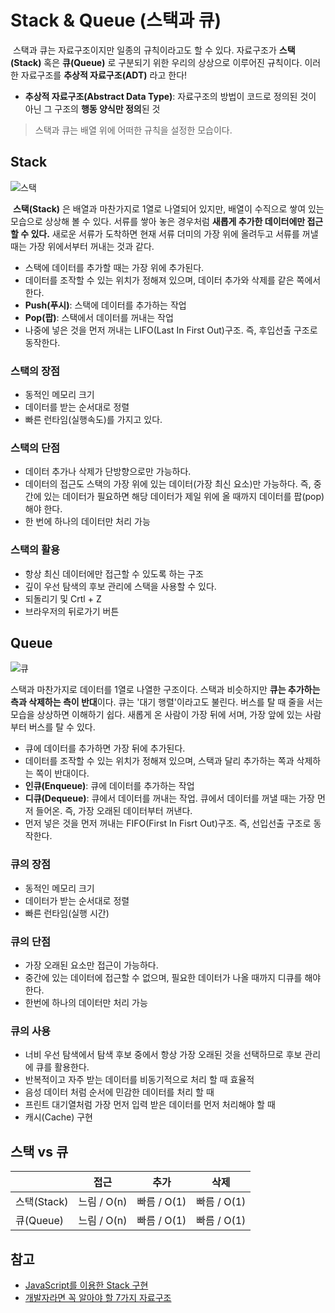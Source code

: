 # Stack & Queue (스택과 큐)

&nbsp;스택과 큐는 자료구조이지만 일종의 규칙이라고도 할 수 있다. 자료구조가 **스택(Stack)** 혹은 **큐(Queue)** 로 구분되기 위한 우리의 상상으로 이루어진 규칙이다. 이러한 자료구조를 **추상적 자료구조(ADT)** 라고 한다!

- **추상적 자료구조(Abstract Data Type)**: 자료구조의 방법이 코드로 정의된 것이 아닌 그 구조의 **행동 양식만 정의**된 것

> 스택과 큐는 배열 위에 어떠한 규칙을 설정한 모습이다.

## Stack

![스택](https://media.vlpt.us/images/kimkevin90/post/3d7358d4-9585-4605-bcf1-20732984f6ae/stack.png)

&nbsp;**스택(Stack)** 은 배열과 마찬가지로 1열로 나열되어 있지만, 배열이 수직으로 쌓여 있는 모습으로 상상해 볼 수 있다. 서류를 쌓아 놓은 경우처럼 **새롭게 추가한 데이터에만 접근할 수 있다.** 새로운 서류가 도착하면 현재 서류 더미의 가장 위에 올려두고 서류를 꺼낼 때는 가장 위에서부터 꺼내는 것과 같다.

- 스택에 데이터를 추가할 때는 가장 위에 추가된다.
- 데이터를 조작할 수 있는 위치가 정해져 있으며, 데이터 추가와 삭제를 같은 쪽에서 한다.
- **Push(푸시)**: 스택에 데이터를 추가하는 작업
- **Pop(팝)**: 스택에서 데이터를 꺼내는 작업
- 나중에 넣은 것을 먼저 꺼내는 LIFO(Last In First Out)구조. 즉, 후입선출 구조로 동작한다.

### 스택의 장점

- 동적인 메모리 크기
- 데이터를 받는 순서대로 정렬
- 빠른 런타임(실행속도)를 가지고 있다.

### 스택의 단점

- 데이터 추가나 삭제가 단방향으로만 가능하다.
- 데이터의 접근도 스택의 가장 위에 있는 데이터(가장 최신 요소)만 가능하다. 즉, 중간에 있는 데이터가 필요하면 해당 데이터가 제일 위에 올 때까지 데이터를 팝(pop)해야 한다.
- 한 번에 하나의 데이터만 처리 가능

### 스택의 활용

- 항상 최신 데이터에만 접근할 수 있도록 하는 구조
- 깊이 우선 탐색의 후보 관리에 스택을 사용할 수 있다.
- 되돌리기 및 Crtl + Z
- 브라우저의 뒤로가기 버튼

## Queue

![큐](https://media.vlpt.us/images/kimkevin90/post/82b66b4b-d6fa-4892-aaae-91807a2465e1/queue.PNG)

스택과 마찬가지로 데이터를 1열로 나열한 구조이다. 스택과 비슷하지만 **큐는 추가하는 측과 삭제하는 측이 반대**이다. 큐는 '대기 행렬'이라고도 불린다. 버스를 탈 때 줄을 서는 모습을 상상하면 이해하기 쉽다. 새롭게 온 사람이 가장 뒤에 서며, 가장 앞에 있는 사람부터 버스를 탈 수 있다.

- 큐에 데이터를 추가하면 가장 뒤에 추가된다.
- 데이터를 조작할 수 있는 위치가 정해져 있으며, 스택과 달리 추가하는 쪽과 삭제하는 쪽이 반대이다.
- **인큐(Enqueue)**: 큐에 데이터를 추가하는 작업
- **디큐(Dequeue)**: 큐에서 데이터를 꺼내는 작업. 큐에서 데이터를 꺼낼 때는 가장 먼저 들어온. 즉, 가장 오래된 데이터부터 꺼낸다.
- 먼저 넣은 것을 먼저 꺼내는 FIFO(First In Fisrt Out)구조. 즉, 선입선출 구조로 동작한다.

### 큐의 장점

- 동적인 메모리 크기
- 데이터가 받는 순서대로 정렬
- 빠른 런타임(실행 시간)

### 큐의 단점

- 가장 오래된 요소만 접근이 가능하다.
- 중간에 있는 데이터에 접근할 수 없으며, 필요한 데이터가 나올 때까지 디큐를 해야한다.
- 한번에 하나의 데이터만 처리 가능

### 큐의 사용

- 너비 우선 탐색에서 탐색 후보 중에서 항상 가장 오래된 것을 선택하므로 후보 관리에 큐를 활용한다.
- 반복적이고 자주 받는 데이터를 비동기적으로 처리 할 때 효율적
- 음성 데이터 처럼 순서에 민감한 데이터를 처리 할 때
- 프린트 대기열처럼 가장 먼저 입력 받은 데이터를 먼저 처리해야 할 때
- 캐시(Cache) 구현

## 스택 vs 큐

|             | 접근        | 추가        | 삭제        |
| ----------- | ----------- | ----------- | ----------- |
| 스택(Stack) | 느림 / O(n) | 빠름 / O(1) | 빠름 / O(1) |
| 큐(Queue)   | 느림 / O(n) | 빠름 / O(1) | 빠름 / O(1) |

## 참고

- [JavaScript를 이용한 Stack 구현](https://velog.io/@kimkevin90/Java-script%EB%A5%BC-%EC%9D%B4%EC%9A%A9%ED%95%9C-Stack-%EA%B5%AC%ED%98%84)
- [개발자라면 꼭 알아야 할 7가지 자료구조](https://velog.io/@jha0402/Data-structure-%EA%B0%9C%EB%B0%9C%EC%9E%90%EB%9D%BC%EB%A9%B4-%EA%BC%AD-%EC%95%8C%EC%95%84%EC%95%BC-%ED%95%A0-7%EA%B0%80%EC%A7%80-%EC%9E%90%EB%A3%8C%EA%B5%AC%EC%A1%B0)
